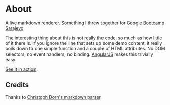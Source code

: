 # About

A live markdown renderer. Something I threw together for [Google Bootcamp Sarajevo][gbs].

The interesting thing about this is not really the code, so much as how little of it there is. If you ignore the line that sets up some demo content, it really boils down to one simple function and a couple of HTML attributes. No DOM selectors, no event handlers, no binding. [AngularJS][ang] makes this trivially easy.

[See it in action][live].

## Credits

Thanks to [Christoph Dorn's markdown parser][markdown].

[gbs]: http://krisajenkins.github.com/GoogleBootcampSlides2012
[ang]: http://www.angularjs.org/
[live]: http://krisajenkins.github.com/livemarkdown/
[markdown]: https://github.com/cadorn/markdown-js.git
